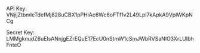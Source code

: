 API Key: VNjijZtbmIcTdefMj828uCBX1pPHiAc6Wc6oFTf1v2L49Lpl7kApkA9VplWKpNCg

Secret Key: LMMgknudZ6uElsANnjgEZrEQuE17EcU0nStmW1cSmJWbRVSaNlO3XrLUIbhFnteO
